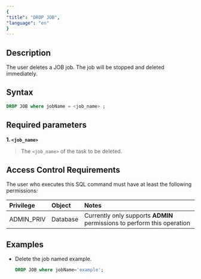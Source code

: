 ```yaml
---
{
"title": "DROP JOB",
"language": "en"
}
---
```


## Description

The user deletes a JOB job. The job will be stopped and deleted immediately.

## Syntax

```sql
DROP JOB where jobName = <job_name> ;
```

## Required parameters

**1. `<job_name>`**
> The `<job_name>` of the task to be deleted.

## Access Control Requirements

The user who executes this SQL command must have at least the following permissions:

| Privilege | Object | Notes |
|:--------------|:-----------|:------------------------|
| ADMIN_PRIV | Database | Currently only supports **ADMIN** permissions to perform this operation |

## Examples

- Delete the job named example.

    ```sql
    DROP JOB where jobName='example';
    ```